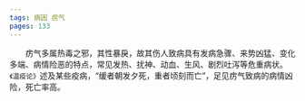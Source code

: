 ```yaml
---
tags: 病因 疠气
pages: 133
---
```

&emsp;&emsp;疠气多属热毒之邪，其性暴戾，故其伤人致病具有发病急骤、来势凶猛、变化多端、病情险恶的特点，常见发热、扰神、动血、生风、剧烈吐泻等危重病状。`《温疫论》`述及某些疫病，“缓者朝发夕死，重者顷刻而亡”，足见疠气致病的病情凶险，死亡率高。